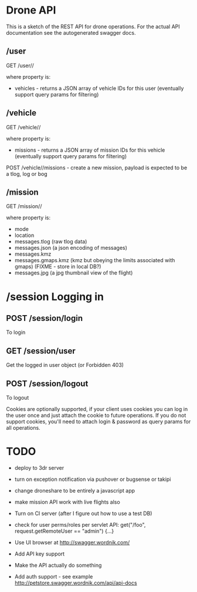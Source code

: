 
# Drone API

This is a sketch of the REST API for drone operations.  For the actual API documentation see the autogenerated swagger docs.

## /user

GET /user/<id>/<property>

where property is:
* vehicles - returns a JSON array of vehicle IDs for this user (eventually support query params for filtering)

## /vehicle

GET /vehicle/<id>/<property>

where property is:
* missions - returns a JSON array of mission IDs for this vehicle (eventually support query params for filtering)

POST /vehicle/<id>/missions - create a new mission, payload is expected to be a tlog, log or bog

## /mission

GET /mission/<id>/<property>

where property is:
* mode
* location
* messages.tlog (raw tlog data)
* messages.json (a json encoding of messages)
* messages.kmz
* messages.gmaps.kmz (kmz but obeying the limits associated with gmaps) (FIXME - store in local DB?)
* messages.jpg (a jpg thumbnail view of the flight)

# /session Logging in

## POST /session/login
To login

## GET /session/user
Get the logged in user object (or Forbidden 403)

## POST /session/logout
To logout

Cookies are optionally supported, if your client uses cookies you can log in the user once and just attach the cookie to future operations.
If you do not support cookies, you'll need to attach login & password as query params for all operations.

# TODO

* deploy to 3dr server
* turn on exception notification via pushover or bugsense or takipi
* change droneshare to be entirely a javascript app
* make mission API work with live flights also
* Turn on CI server (after I figure out how to use a test DB)

* check for user perms/roles per servlet API: get("/foo", request.getRemoteUser == "admin") {...}

* Use UI browser at http://swagger.wordnik.com/
* Add API key support
* Make the API actually do something
* Add auth support - see example http://petstore.swagger.wordnik.com/api/api-docs
